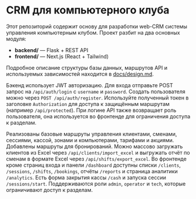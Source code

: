 # CRM для компьютерного клуба

Этот репозиторий содержит основу для разработки web-CRM системы управления
компьютерным клубом. Проект разбит на два основных модуля:

- **backend/** — Flask + REST API
- **frontend/** — Next.js (React + Tailwind)

Подробное описание структуры базы данных, маршрутов API и используемых
зависимостей находится в [docs/design.md](docs/design.md).

Бэкенд использует JWT авторизацию. Для входа отправьте POST запрос на
`/api/auth/login` с `username` и `password`. Создать пользователя можно
через `POST /api/auth/register`. Используйте полученный токен в заголовке
`Authorization` для доступа к защищённым маршрутам (например
`/api/protected`). При логине API также возвращает роль пользователя, она
используется во фронтенде для ограничения доступа к разделам.

Реализованы базовые маршруты управления клиентами, сменами, сессиями,
кассой, зонами и компьютерами, тарифами и акциями. Добавлены маршруты
для бронирований.
Можно массово загружать клиентов из Excel через `/api/clients/import_excel` и
выгружать отчёт по сменам в формате Excel через `/api/shifts/export_excel`.
Во фронтенде кроме страниц входа и панели `/dashboard` доступны списки
`/clients`, `/sessions`, `/shifts`, `/bookings`, отчёты `/reports` и
страница аналитики `/analytics`. Есть форма закрытия кассы `/cash` и
запуска сессии `/sessions/start`.
Поддерживаются роли `admin`, `operator` и `tech`, которые ограничивают
доступ к разделам.
